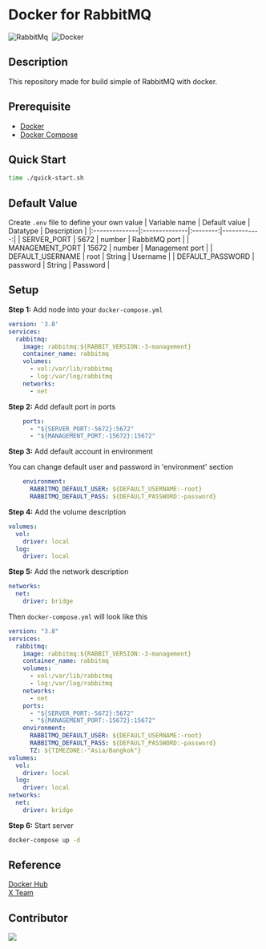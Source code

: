 # Docker for RabbitMQ
<img alt="RabbitMq" src="https://img.shields.io/badge/RabbitMq-FF6600?&style=flat&logo=rabbitmq&logoColor=FFFFFF">&nbsp;
<img alt="Docker" src="https://img.shields.io/badge/Docker-2496ED?&style=flat&logo=docker&logoColor=ffffff">&nbsp;

## Description
This repository made for build simple of RabbitMQ with docker.

## Prerequisite
* [Docker](https://docs.docker.com/engine/install/ubuntu/)
* [Docker Compose](https://docs.docker.com/compose/install/)

## Quick Start
```bash
time ./quick-start.sh
```

## Default Value
Create `.env` file to define your own value
| Variable name | Default value | Datatype | Description |
|:--------------|:--------------|:--------:|------------:|
| SERVER_PORT | 5672 | number | RabbitMQ port |
| MANAGEMENT_PORT | 15672 | number | Management port |
| DEFAULT_USERNAME | root | String | Username |
| DEFAULT_PASSWORD | password | String | Password |

## Setup
**Step 1:** Add node into your `docker-compose.yml`
```yaml
version: '3.8'
services:
  rabbitmq:
    image: rabbitmq:${RABBIT_VERSION:-3-management}
    container_name: rabbitmq
    volumes:
      - vol:/var/lib/rabbitmq
      - log:/var/log/rabbitmq
    networks:
      - net
```
**Step 2:** Add default port in ports
```yaml
    ports:
      - "${SERVER_PORT:-5672}:5672"
      - "${MANAGEMENT_PORT:-15672}:15672"
```

**Step 3:** Add default account in environment

You can change default user and password in 'environment' section
```yaml
    environment:
      RABBITMQ_DEFAULT_USER: ${DEFAULT_USERNAME:-root}
      RABBITMQ_DEFAULT_PASS: ${DEFAULT_PASSWORD:-password}
```
**Step 4:** Add the volume description
```yaml
volumes:
  vol:
    driver: local
  log:
    driver: local
```
**Step 5:** Add the network description
```yaml
networks:
  net:
    driver: bridge 
```

Then `docker-compose.yml` will look like this
```yaml
version: "3.8"
services:
  rabbitmq:
    image: rabbitmq:${RABBIT_VERSION:-3-management}
    container_name: rabbitmq
    volumes:
      - vol:/var/lib/rabbitmq
      - log:/var/log/rabbitmq
    networks:
      - net
    ports:
      - "${SERVER_PORT:-5672}:5672"
      - "${MANAGEMENT_PORT:-15672}:15672"
    environment:
      RABBITMQ_DEFAULT_USER: ${DEFAULT_USERNAME:-root}
      RABBITMQ_DEFAULT_PASS: ${DEFAULT_PASSWORD:-password}
      TZ: ${TIMEZONE:-"Asia/Bangkok"}
volumes:
  vol:
    driver: local
  log:
    driver: local
networks:
  net:
    driver: bridge
```

**Step 6:** Start server
```bash
docker-compose up -d
```

## Reference
[Docker Hub](https://hub.docker.com/_/rabbitmq) <br>
[X Team](https://x-team.com/blog/set-up-rabbitmq-with-docker-compose/)

## Contributor
<a href="https://github.com/Harin3Bone"><img src="https://img.shields.io/badge/Harin3Bone-181717?style=flat&logo=github&logoColor=ffffff"></a>
